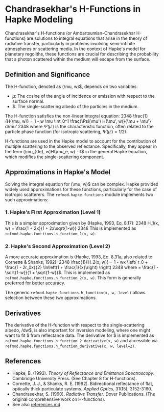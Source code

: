 # Chandrasekhar's H-Functions in Hapke Modeling

Chandrasekhar's H-functions (or Ambartsumian-Chandrasekhar H-functions) are solutions to integral equations that arise in the theory of radiative transfer, particularly in problems involving semi-infinite atmospheres or scattering media. In the context of Hapke's model for planetary regoliths, these functions are crucial for describing the probability that a photon scattered within the medium will escape from the surface.

## Definition and Significance

The H-function, denoted as (\mu, w)$, depends on two variables:
-   $\mu$: The cosine of the angle of incidence or emission with respect to the surface normal.
-   $: The single-scattering albedo of the particles in the medium.

The H-function satisfies the non-linear integral equation:
2348 \frac{1}{H(\mu, w)} = 1 - w \mu \int_0^1 \frac{\Psi(\mu') H(\mu', w)}{\mu + \mu'} d\mu' 2348
where $\Psi(\mu')$ is the characteristic function, often related to the particle phase function (for isotropic scattering, $\Psi(\mu') = 1/2$).

H-functions are used in the Hapke model to account for the contribution of multiple scattering to the observed reflectance. Specifically, they appear in the term (\mu_{0e}, w)H(\mu_e, w) - 1$ in the general Hapke equation, which modifies the single-scattering component.

## Approximations in Hapke's Model

Solving the integral equation for (\mu, w)$ can be complex. Hapke provided widely used approximations for these functions, particularly for the case of isotropic scatterers. The `refmod.hapke.functions` module implements two such approximations:

### 1. Hapke's First Approximation (Level 1)

This is a simpler approximation given by (Hapke, 1993, Eq. 8.17):
2348 H_1(x, w) = \frac{1 + 2x}{1 + 2x\sqrt{1-w}} 2348
This is implemented as `refmod.hapke.functions.h_function_1(x, w)`.

### 2. Hapke's Second Approximation (Level 2)

A more accurate approximation is (Hapke, 1993, Eq. 8.31a, also related to Cornette & Shanks, 1992):
2348 \frac{1}{H_2(x, w)} = 1 - wx \left( r_0 + \frac{1 - 2r_0x}{2} \ln\left(1 + \frac{1}{x}\right) \right) 2348
where  = \frac{1 - \sqrt{1-w}}{1 + \sqrt{1-w}}$.
This is implemented as `refmod.hapke.functions.h_function_2(x, w)`. This form is generally preferred for better accuracy.

The generic `refmod.hapke.functions.h_function(x, w, level)` allows selection between these two approximations.

## Derivatives

The derivative of the H-function with respect to the single-scattering albedo, /dw$, is also important for inversion modeling, where one might want to fit $ from reflectance data. The derivative for $ is implemented as `refmod.hapke.functions.h_function_2_derivative(x, w)` and accessible via `refmod.hapke.functions.h_function_derivative(x, w, level=2)`.

## References

-   Hapke, B. (1993). *Theory of Reflectance and Emittance Spectroscopy*. Cambridge University Press. (See Chapter 8 for H-functions).
-   Cornette, J. J., & Shanks, R. E. (1992). Bidirectional reflectance of flat, optically thick particulate systems. *Applied Optics*, 31(15), 3152-3160.
-   Chandrasekhar, S. (1960). *Radiative Transfer*. Dover Publications. (The original comprehensive work on H-functions).
-   See also [references.md](references.md).
